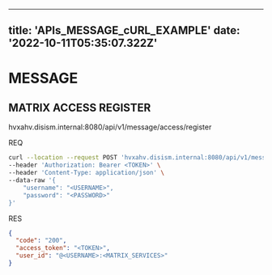 
---
title: 'APIs_MESSAGE_cURL_EXAMPLE'
date: '2022-10-11T05:35:07.322Z'
---

# MESSAGE

## MATRIX ACCESS REGISTER
hvxahv.disism.internal:8080/api/v1/message/access/register

REQ
```bash
curl --location --request POST 'hvxahv.disism.internal:8080/api/v1/message/access/register' \
--header 'Authorization: Bearer <TOKEN>' \
--header 'Content-Type: application/json' \
--data-raw '{
    "username": "<USERNAME>",
    "password": "<PASSWORD>"
}'
```

RES
```json
{
  "code": "200",
  "access_token": "<TOKEN>",
  "user_id": "@<USERNAME>:<MATRIX_SERVICES>"
}
```
